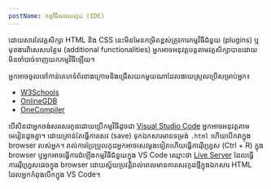 ```yaml
---
postName: កម្មវិធីសរសេរកូដ (IDE)
---
```

ដោយសារតែវគ្គសិក្សា HTML និង CSS នេះមិនមែនកម្រិតខ្ពស់ត្រូវការកម្មវិធីជំនួយ (plugins) ឬមុខងារពិសេសបន្ថែម (additional functionalities) អ្នកអាចអនុវត្តបន្តតាមវគ្គសិក្សាបានដោយមិនចាំបាច់ទាញយកកម្មវិធីឡើយ។

អ្នកអាចចូលទៅកាន់គេហទំព័រខាងក្រោមនិងជ្រើសយកមួយណាដែលងាយស្រួលប្រើសម្រាប់អ្នក៖

- [W3Schools](https://www.w3schools.com/tryit/tryit.asp?filename=tryhtml_hello)
- [OnlineGDB](https://www.onlinegdb.com/online_html_compiler)
- [OneCompiler](https://onecompiler.com/html)

បើសិនជាអ្នកចង់សរសេរកូដដោយប្រើកម្មវិធីដូចជា [Visual Studio Code](https://code.visualstudio.com/) អ្នកអាចអនុវត្តតាមមេរៀនដូចគ្នា។ ដោយគ្រាន់តែធ្វើការសេវ (save) ទុកឯកសារមានទម្រង់ `.html` ហើយបើកវាក្នុង​ browser របស់អ្នក។ រាល់ការប្រែប្រួលកូដអ្នកអាចសេវម្តងទៀតហើយធ្វើការរុីហ្រ្វេស (Ctrl + R) ក្នុង browser ឬអ្នកអាចធ្វើការដំឡើងកម្មវិធីជំនួយក្នុង VS Code ឈ្មោះថា [Live Server](https://marketplace.visualstudio.com/items?itemName=ritwickdey.LiveServer)​ ដែលធ្វើការររុីហ្រ្វេសផេចក្នុង browser ដោយស្វ័យប្រវត្តិរាល់ពេលមានការសេវកូដថ្មីក្នុងឯកសារ HTML ដែលអ្នកកំពុងបើកក្នុង VS Code។ 

